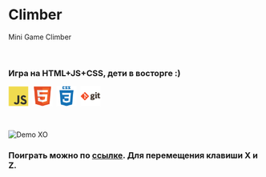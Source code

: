 # Climber

Mini Game Climber

<p>&nbsp;</p>

### Игра на HTML+JS+CSS, дети в восторге :)

<div>
  <img src="https://github.com/devicons/devicon/blob/master/icons/javascript/javascript-original.svg" title="JavaScript" alt="JavaScript" width="40" height="40"/>&nbsp;
  <img src="https://github.com/devicons/devicon/blob/master/icons/html5/html5-original.svg" title="HTML5" alt="HTML" width="40" height="40"/>&nbsp;
  <img src="https://github.com/devicons/devicon/blob/master/icons/css3/css3-plain-wordmark.svg"  title="CSS3" alt="CSS" width="40" height="40"/>&nbsp;
  <img src="https://github.com/devicons/devicon/blob/master/icons/git/git-original-wordmark.svg" title="Git" **alt="Git" width="40" height="40"/>
</div>

<p>&nbsp;</p>

![Demo XO](/readme-assets/climber.gif)

### Поиграть можно по [ссылке](https://obovkush.github.io/Climber). Для перемещения клавиши X и Z.
